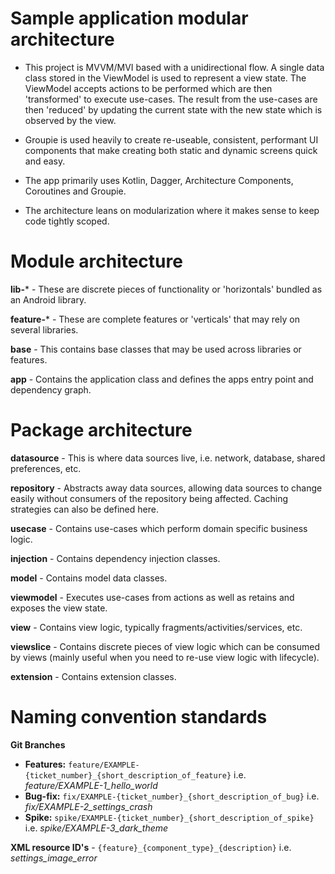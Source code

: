 # Sample application modular architecture

- This project is MVVM/MVI based with a unidirectional flow. A single data class stored in the
ViewModel is used to represent a view state. The ViewModel accepts actions to be performed
which are then 'transformed' to execute use-cases. The result from the use-cases are then 'reduced'
by updating the current state with the new state which is observed by the view.

- Groupie is used heavily to create re-useable, consistent, performant UI components that make
creating both static and dynamic screens quick and easy.

- The app primarily uses Kotlin, Dagger, Architecture Components, Coroutines and Groupie.

- The architecture leans on modularization where it makes sense to keep code tightly scoped.

# Module architecture

**lib-*** - These are discrete pieces of functionality or 'horizontals' bundled as an Android library.

**feature-*** - These are complete features or 'verticals' that may rely on several libraries.

**base** - This contains base classes that may be used across libraries or features.

**app** - Contains the application class and defines the apps entry point and dependency graph.

# Package architecture

**datasource** - This is where data sources live, i.e. network, database, shared preferences, etc.

**repository** - Abstracts away data sources, allowing data sources to change easily without
consumers of the repository being affected. Caching strategies can also be defined here.

**usecase** - Contains use-cases which perform domain specific business logic.

**injection** - Contains dependency injection classes.

**model** - Contains model data classes.

**viewmodel** - Executes use-cases from actions as well as retains and exposes the view state.

**view** - Contains view logic, typically fragments/activities/services, etc.

**viewslice** - Contains discrete pieces of view logic which can be consumed by views (mainly useful
when you need to re-use view logic with lifecycle).

**extension** - Contains extension classes.

# Naming convention standards

**Git Branches**
- **Features:** `feature/EXAMPLE-{ticket_number}_{short_description_of_feature}` i.e. *feature/EXAMPLE-1_hello_world*
- **Bug-fix:** `fix/EXAMPLE-{ticket_number}_{short_description_of_bug}` i.e. *fix/EXAMPLE-2_settings_crash*
- **Spike:** `spike/EXAMPLE-{ticket_number}_{short_description_of_spike}` i.e. *spike/EXAMPLE-3_dark_theme*

**XML resource ID's** - `{feature}_{component_type}_{description}` i.e. *settings_image_error*